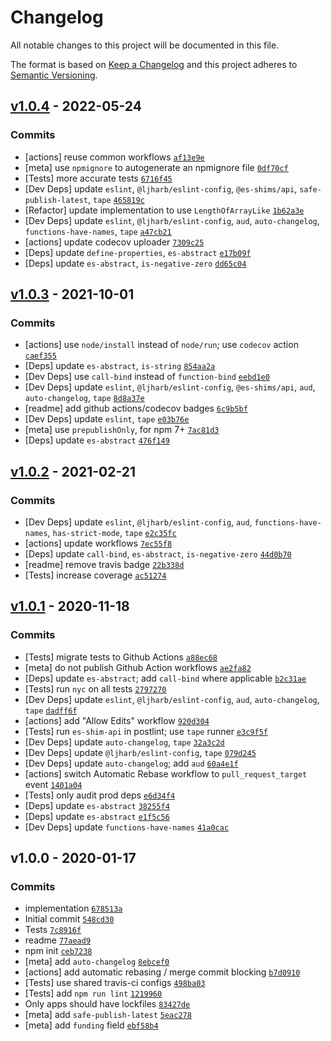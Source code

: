 # Changelog

All notable changes to this project will be documented in this file.

The format is based on [Keep a Changelog](https://keepachangelog.com/en/1.0.0/)
and this project adheres to [Semantic Versioning](https://semver.org/spec/v2.0.0.html).

## [v1.0.4](https://github.com/es-shims/Array.prototype.indexOf/compare/v1.0.3...v1.0.4) - 2022-05-24

### Commits

- [actions] reuse common workflows [`af13e9e`](https://github.com/es-shims/Array.prototype.indexOf/commit/af13e9e68aef9bf699f903ccaf946cead1ae24e1)
- [meta] use `npmignore` to autogenerate an npmignore file [`0df70cf`](https://github.com/es-shims/Array.prototype.indexOf/commit/0df70cfc0e5d5256870714c2ad21bd4fff328b4f)
- [Tests] more accurate tests [`6716f45`](https://github.com/es-shims/Array.prototype.indexOf/commit/6716f457aecff21da0ea56f9fa9fded25643f306)
- [Dev Deps] update `eslint`, `@ljharb/eslint-config`, `@es-shims/api`, `safe-publish-latest`, `tape` [`465819c`](https://github.com/es-shims/Array.prototype.indexOf/commit/465819cfdf959167ccf8d118483952953b56fc66)
- [Refactor] update implementation to use `LengthOfArrayLike` [`1b62a3e`](https://github.com/es-shims/Array.prototype.indexOf/commit/1b62a3e8e2e8b3954bd96f94c61ff400a725093b)
- [Dev Deps] update `eslint`, `@ljharb/eslint-config`, `aud`, `auto-changelog`, `functions-have-names`, `tape` [`a47cb21`](https://github.com/es-shims/Array.prototype.indexOf/commit/a47cb2153fd3f0e3ce5e1c1ba43c0f4beb18064c)
- [actions] update codecov uploader [`7309c25`](https://github.com/es-shims/Array.prototype.indexOf/commit/7309c2560a58df24108f97d6b350a26757b02f92)
- [Deps] update `define-properties`, `es-abstract` [`e17b09f`](https://github.com/es-shims/Array.prototype.indexOf/commit/e17b09f0a3396afa3dd4a2d47104f6308374d8ac)
- [Deps] update `es-abstract`, `is-negative-zero` [`dd65c04`](https://github.com/es-shims/Array.prototype.indexOf/commit/dd65c0442ab26d6a25091142f08fba12f02b3ba6)

## [v1.0.3](https://github.com/es-shims/Array.prototype.indexOf/compare/v1.0.2...v1.0.3) - 2021-10-01

### Commits

- [actions] use `node/install` instead of `node/run`; use `codecov` action [`caef355`](https://github.com/es-shims/Array.prototype.indexOf/commit/caef3551a7c79a64f9b9aa6d052536c283d34d8a)
- [Deps] update `es-abstract`, `is-string` [`854aa2a`](https://github.com/es-shims/Array.prototype.indexOf/commit/854aa2a71494170f54fa0c10cb0896e8e3dde852)
- [Dev Deps] use `call-bind` instead of `function-bind` [`eebd1e0`](https://github.com/es-shims/Array.prototype.indexOf/commit/eebd1e033906d0b741a60a784c467e5769b85473)
- [Dev Deps] update `eslint`, `@ljharb/eslint-config`, `@es-shims/api`, `aud`, `auto-changelog`, `tape` [`8d8a37e`](https://github.com/es-shims/Array.prototype.indexOf/commit/8d8a37e8c9524fbbe1dd0563277f188b76497946)
- [readme] add github actions/codecov badges [`6c9b5bf`](https://github.com/es-shims/Array.prototype.indexOf/commit/6c9b5bfd15e344198f1155b77c3ff9ee6894a294)
- [Dev Deps] update `eslint`, `tape` [`e03b76e`](https://github.com/es-shims/Array.prototype.indexOf/commit/e03b76e3be3e40c4b0a15b79da4f1bf12c5f4e98)
- [meta] use `prepublishOnly`, for npm 7+ [`7ac81d3`](https://github.com/es-shims/Array.prototype.indexOf/commit/7ac81d35d8e823adfb31a2ecdc713056df703556)
- [Deps] update `es-abstract` [`476f149`](https://github.com/es-shims/Array.prototype.indexOf/commit/476f149db0d43cc7f90d51f4d37a0b0f35ea11e4)

## [v1.0.2](https://github.com/es-shims/Array.prototype.indexOf/compare/v1.0.1...v1.0.2) - 2021-02-21

### Commits

- [Dev Deps] update `eslint`, `@ljharb/eslint-config`, `aud`, `functions-have-names`, `has-strict-mode`, `tape` [`e2c35fc`](https://github.com/es-shims/Array.prototype.indexOf/commit/e2c35fc71e941315474eb87a2ba4a0565819ec8b)
- [actions] update workflows [`7ec55f8`](https://github.com/es-shims/Array.prototype.indexOf/commit/7ec55f80d786aff5b09ae76159454363363ad7c4)
- [Deps] update `call-bind`, `es-abstract`, `is-negative-zero` [`44d0b70`](https://github.com/es-shims/Array.prototype.indexOf/commit/44d0b703403b5a11582f59be2bddadb8a7c1bf94)
- [readme] remove travis badge [`22b338d`](https://github.com/es-shims/Array.prototype.indexOf/commit/22b338d0efe460df4a55bd2d794e63a5da88e753)
- [Tests] increase coverage [`ac51274`](https://github.com/es-shims/Array.prototype.indexOf/commit/ac5127451d59caa7be31c5626f6be324fcb92d77)

## [v1.0.1](https://github.com/es-shims/Array.prototype.indexOf/compare/v1.0.0...v1.0.1) - 2020-11-18

### Commits

- [Tests] migrate tests to Github Actions [`a88ec68`](https://github.com/es-shims/Array.prototype.indexOf/commit/a88ec68631dc107be5f7e9800be5a526319e2e6c)
- [meta] do not publish Github Action workflows [`ae2fa82`](https://github.com/es-shims/Array.prototype.indexOf/commit/ae2fa82da4dead7487e23972daf3fdfd3b995664)
- [Deps] update `es-abstract`; add `call-bind` where applicable [`b2c31ae`](https://github.com/es-shims/Array.prototype.indexOf/commit/b2c31ae60df2dc7d89feb41a621b1f4a29bcecb3)
- [Tests] run `nyc` on all tests [`2797270`](https://github.com/es-shims/Array.prototype.indexOf/commit/2797270ebf831e44c68904018b1fdc12c8afa24e)
- [Dev Deps] update `eslint`, `@ljharb/eslint-config`, `aud`, `auto-changelog`, `tape` [`dadff6f`](https://github.com/es-shims/Array.prototype.indexOf/commit/dadff6f731c482bc196029844832619101eca3c6)
- [actions] add "Allow Edits" workflow [`920d304`](https://github.com/es-shims/Array.prototype.indexOf/commit/920d3046012259043136366c84e7fd4acb15e246)
- [Tests] run `es-shim-api` in postlint; use `tape` runner [`e3c9f5f`](https://github.com/es-shims/Array.prototype.indexOf/commit/e3c9f5f83cb02422a8bf62e6f2c4c1909aeb8bfe)
- [Dev Deps] update `auto-changelog`, `tape` [`32a3c2d`](https://github.com/es-shims/Array.prototype.indexOf/commit/32a3c2d53b51b811aacbcafdbb569141af37e40e)
- [Dev Deps] update `@ljharb/eslint-config`, `tape` [`079d245`](https://github.com/es-shims/Array.prototype.indexOf/commit/079d245e6b21fd50709b192649bc48ac4922ea32)
- [Dev Deps] update `auto-changelog`; add `aud` [`60a4e1f`](https://github.com/es-shims/Array.prototype.indexOf/commit/60a4e1f722c209254a29328183ba3bc101494886)
- [actions] switch Automatic Rebase workflow to `pull_request_target` event [`1401a04`](https://github.com/es-shims/Array.prototype.indexOf/commit/1401a0458ce7269396c84b9f2ee0f6d5b25ac933)
- [Tests] only audit prod deps [`e6d34f4`](https://github.com/es-shims/Array.prototype.indexOf/commit/e6d34f4cfbb17953aed0fa56689a6dc96ef94db8)
- [Deps] update `es-abstract` [`38255f4`](https://github.com/es-shims/Array.prototype.indexOf/commit/38255f47d94273ca89deea4a1d3f658c5dde990b)
- [Deps] update `es-abstract` [`e1f5c56`](https://github.com/es-shims/Array.prototype.indexOf/commit/e1f5c56ece275c85e4d3758bf1182e7e9492fa6d)
- [Dev Deps] update `functions-have-names` [`41a0cac`](https://github.com/es-shims/Array.prototype.indexOf/commit/41a0cac515c7837c25fe2a9523312add559bef1f)

## v1.0.0 - 2020-01-17

### Commits

- implementation [`678513a`](https://github.com/es-shims/Array.prototype.indexOf/commit/678513a56a110b271608cef66e07d64d74e544de)
- Initial commit [`548cd30`](https://github.com/es-shims/Array.prototype.indexOf/commit/548cd3070439c735e06f71c4d879de35fa42a2d0)
- Tests [`7c8916f`](https://github.com/es-shims/Array.prototype.indexOf/commit/7c8916fc666c4030e307d13c1a03bb5b0faf1710)
- readme [`77aead9`](https://github.com/es-shims/Array.prototype.indexOf/commit/77aead97bf8863c57aa940b51cf54769b2fcac39)
- npm init [`ceb7238`](https://github.com/es-shims/Array.prototype.indexOf/commit/ceb7238d4dea046bcff131bdc229efd3f1a6dceb)
- [meta] add `auto-changelog` [`8ebcef0`](https://github.com/es-shims/Array.prototype.indexOf/commit/8ebcef0970f16e945f30eb8ffa457197e10105d3)
- [actions] add automatic rebasing / merge commit blocking [`b7d0910`](https://github.com/es-shims/Array.prototype.indexOf/commit/b7d0910bf94e712352174ca1c440bed25c50c038)
- [Tests] use shared travis-ci configs [`498ba03`](https://github.com/es-shims/Array.prototype.indexOf/commit/498ba0349c8eb4d2f643bd7199577ba76fedb94b)
- [Tests] add `npm run lint` [`1219960`](https://github.com/es-shims/Array.prototype.indexOf/commit/1219960d71a01042c31d3b548f16a11f63256af9)
- Only apps should have lockfiles [`83427de`](https://github.com/es-shims/Array.prototype.indexOf/commit/83427defa487ff84509e8edd537f1189b9bd043f)
- [meta] add `safe-publish-latest` [`5eac278`](https://github.com/es-shims/Array.prototype.indexOf/commit/5eac278b4db7119cc1e57e011228a8a711577b4d)
- [meta] add `funding` field [`ebf58b4`](https://github.com/es-shims/Array.prototype.indexOf/commit/ebf58b4ca9dae525b0df19c947e30a7f3bf7452b)
